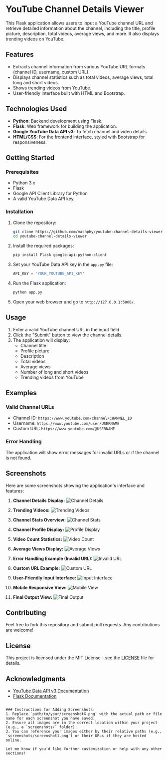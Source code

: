 # YouTube Channel Details Viewer

This Flask application allows users to input a YouTube channel URL and retrieve detailed information about the channel, including the title, profile picture, description, total videos, average views, and more. It also displays trending videos on YouTube.

## Features

- Extracts channel information from various YouTube URL formats (channel ID, username, custom URL).
- Displays channel statistics such as total videos, average views, total long and short videos.
- Shows trending videos from YouTube.
- User-friendly interface built with HTML and Bootstrap.

## Technologies Used

- **Python**: Backend development using Flask.
- **Flask**: Web framework for building the application.
- **Google YouTube Data API v3**: To fetch channel and video details.
- **HTML/CSS**: For the frontend interface, styled with Bootstrap for responsiveness.

## Getting Started

### Prerequisites

- Python 3.x
- Flask
- Google API Client Library for Python
- A valid YouTube Data API key.

### Installation

1. Clone the repository:

   ```bash
   git clone https://github.com/machphy/youtube-channel-details-viewer.git
   cd youtube-channel-details-viewer
   ```

2. Install the required packages:

   ```bash
   pip install Flask google-api-python-client
   ```

3. Set your YouTube Data API key in the `app.py` file:

   ```python
   API_KEY = 'YOUR_YOUTUBE_API_KEY'
   ```

4. Run the Flask application:

   ```bash
   python app.py
   ```

5. Open your web browser and go to `http://127.0.0.1:5000/`.

## Usage

1. Enter a valid YouTube channel URL in the input field.
2. Click the "Submit" button to view the channel details.
3. The application will display:
   - Channel title
   - Profile picture
   - Description
   - Total videos
   - Average views
   - Number of long and short videos
   - Trending videos from YouTube

## Examples

### Valid Channel URLs

- Channel ID: `https://www.youtube.com/channel/CHANNEL_ID`
- Username: `https://www.youtube.com/user/USERNAME`
- Custom URL: `https://www.youtube.com/@USERNAME`

### Error Handling

The application will show error messages for invalid URLs or if the channel is not found.

## Screenshots

Here are some screenshots showing the application's interface and features:

1. **Channel Details Display:**
   ![Channel Details](https://github.com/machphy/TubeMetrics-Advanced-Analysis-for-YouTube-Channels/blob/main/Screenshot%202024-09-29%20200342.png?raw=true)
   
2. **Trending Videos:**
   ![Trending Videos](path/to/your/screenshot2.png)

3. **Channel Stats Overview:**
   ![Channel Stats](path/to/your/screenshot3.png)

4. **Channel Profile Display:**
   ![Profile Display](path/to/your/screenshot4.png)

5. **Video Count Statistics:**
   ![Video Count](path/to/your/screenshot5.png)

6. **Average Views Display:**
   ![Average Views](path/to/your/screenshot6.png)

7. **Error Handling Example (Invalid URL):**
   ![Invalid URL](path/to/your/screenshot7.png)

8. **Custom URL Example:**
   ![Custom URL](path/to/your/screenshot8.png)

9. **User-Friendly Input Interface:**
   ![Input Interface](path/to/your/screenshot9.png)

10. **Mobile Responsive View:**
    ![Mobile View](path/to/your/screenshot10.png)

11. **Final Output View:**
    ![Final Output](path/to/your/screenshot11.png)

## Contributing

Feel free to fork this repository and submit pull requests. Any contributions are welcome!

## License

This project is licensed under the MIT License - see the [LICENSE](LICENSE) file for details.

## Acknowledgments

- [YouTube Data API v3 Documentation](https://developers.google.com/youtube/v3)
- [Flask Documentation](https://flask.palletsprojects.com/)
```

### Instructions for Adding Screenshots:
1. Replace `path/to/your/screenshotX.png` with the actual path or file name for each screenshot you have saved.
2. Ensure all images are in the correct location within your project (e.g., a `screenshots/` folder).
3. You can reference your images either by their relative paths (e.g., `screenshots/screenshot1.png`) or their URLs if they are hosted online.

Let me know if you'd like further customization or help with any other sections!
